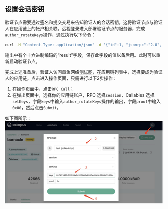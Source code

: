 ## 设置会话密钥

验证节点需要通过签名和提交交易来告知验证人的会话密钥，这将验证节点与验证人在应用链上的帐户相关联。远程登录进入部署验证节点的服务器，完成`author_rotateKeys`操作，通过执行以下命令：

```bash
curl -H "Content-Type: application/json" -d '{"id":1, "jsonrpc":"2.0", "method": "author_rotateKeys", "params":[]}' http://localhost:9933
```

输出中有个十六进制编码的“result”字段，保存此字段的值以备后用。此时可以重新启动验证节点。

完成上述准备后，验证人访问章鱼网络[测试网](https://testnet.oct.network/)，在应用链列表中，选择要成为验证人的应用链，点击进入操作页面，只需进行以下2步操作：

1. 在操作页面中，点击`RPC Call`；
2. 在弹出页面中，选择你的应用链账户，RPC 选择`session`，Callables 选择`setKeys`，字段`keys`中输入`author_rotateKeys`操作的输出，字段`proof`中输入`0x00`，然后点击`Submit`。

如下图所示：
![set session keys](../../maintain/validator_set_session_keys.jpg)
